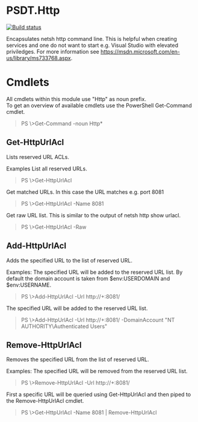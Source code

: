 # PSDT.Http

[![Build status](https://ci.appveyor.com/api/projects/status/q5bgd7bhfel66bl4/branch/master?svg=true&passingText=Build%20Passing&failingText=Build%20Failing&pendingText=Build%20Pending)](https://ci.appveyor.com/project/TauriCode/PSDT-Http)

Encapsulates netsh http command line. This is helpful when creating services and one do not want to start e.g. Visual Studio with elevated priviledges.
For more information see https://msdn.microsoft.com/en-us/library/ms733768.aspx.

# Cmdlets
All cmdlets within this module use "Http" as noun prefix.  
To get an overview of available cmdlets use the PowerShell Get-Command cmdlet.
> PS \\>Get-Command -noun Http*

## Get-HttpUrlAcl
Lists reserved URL ACLs.

Examples
List all reserved URLs.
>PS \\>Get-HttpUrlAcl

Get matched URLs. In this case the URL matches e.g. port 8081
>PS \\>Get-HttpUrlAcl -Name 8081

Get raw URL list. This is similar to the output of netsh http show urlacl.
>PS \\>Get-HttpUrlAcl -Raw

## Add-HttpUrlAcl
Adds the specified URL to the list of reserved URL.

Examples:
The specified URL will be added to the reserved URL list. By default the domain account is taken from $env:USERDOMAIN and $env:USERNAME.
>PS \\>Add-HttpUrlAcl -Url http://+:8081/

The specified URL will be added to the reserved URL list.
>PS \\>Add-HttpUrlAcl -Url http://+:8081/ -DomainAccount "NT AUTHORITY\Authenticated Users"

## Remove-HttpUrlAcl
Removes the specified URL from the list of reserved URL.

Examples:
The specified URL will be removed from the reserved URL list.
>PS \\>Remove-HttpUrlAcl -Url http://+:8081/

First a specific URL will be queried using Get-HttpUrlAcl and then piped to the Remove-HttpUrlAcl cmdlet.
>PS \\>Get-HttpUrlAcl -Name 8081 | Remove-HttpUrlAcl